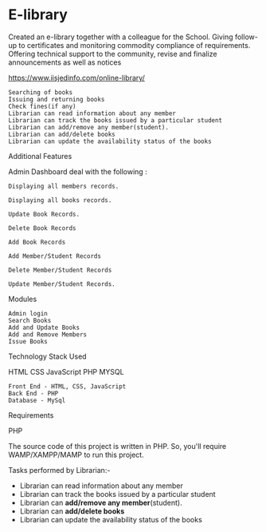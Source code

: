 # E-library 
Created an e-library together with a colleague for the School. Giving follow-up to certificates and monitoring commodity compliance of requirements. Offering technical support to the community, revise and finalize announcements as well as notices

https://www.iisjedinfo.com/online-library/


    Searching of books
    Issuing and returning books
    Check fines(if any)
    Librarian can read information about any member
    Librarian can track the books issued by a particular student
    Librarian can add/remove any member(student).
    Librarian can add/delete books
    Librarian can update the availability status of the books

Additional Features

Admin Dashboard deal with the following :

    Displaying all members records.

    Displaying all books records.

    Update Book Records.

    Delete Book Records

    Add Book Records

    Add Member/Student Records

    Delete Member/Student Records

    Update Member/Student Records.

Modules

    Admin login
    Search Books
    Add and Update Books
    Add and Remove Members
    Issue Books

Technology Stack Used

HTML CSS JavaScript PHP MYSQL

    Front End - HTML, CSS, JavaScript
    Back End - PHP
    Database - MySql

Requirements

PHP

The source code of this project is written in PHP. So, you'll require WAMP/XAMPP/MAMP to run this project.

Tasks performed by Librarian:-

- Librarian can read information about any member
- Librarian can track the books issued by a particular student
- Librarian can **add/remove any member**(student).
- Librarian can **add/delete books**
- Librarian can update the availability status of the books
